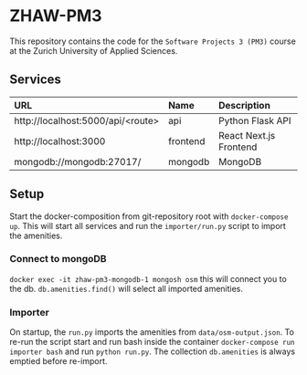 # ZHAW-PM3
This repository contains the code for the `Software Projects 3 (PM3)` course at the Zurich University of Applied Sciences.

## Services

| URL | Name | Description |
| :-------- |:---| :-------------|
| http://localhost:5000/api/<route\> | api | Python Flask API |
| http://localhost:3000 | frontend | React Next.js Frontend |
| mongodb://mongodb:27017/ | mongodb | MongoDB |

## Setup

Start the docker-composition from git-repository root with `docker-compose up`. This will start all services and run the `importer/run.py` script to import the amenities.

### Connect to mongoDB

`docker exec -it zhaw-pm3-mongodb-1 mongosh osm`  this will connect you to the db. `db.amenities.find()` will select all imported amenities.

### Importer

On startup, the `run.py` imports the amenities from `data/osm-output.json`. To re-run the script start and run bash inside the container `docker-compose run importer bash` and run `python run.py`. The collection `db.amenities` is always emptied before re-import.
